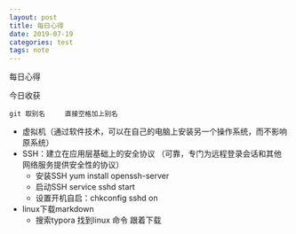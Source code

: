 ```yaml
---
layout: post
title: 每日心得
date: 2019-07-19
categories: test
tags: note
---
```


每日心得



今日收获

```
git 取别名		直接空格加上别名
```

- 虚拟机（通过软件技术，可以在自己的电脑上安装另一个操作系统，而不影响原系统）
- SSH：建立在应用层基础上的安全协议 （可靠，专门为远程登录会话和其他网络服务提供安全性的协议）
  - 安装SSH   yum install openssh-server
  - 启动SSH   service sshd start
  - 设置开机自启：chkconfig sshd on
- linux下载markdown
  - 搜索typora 找到linux 命令 跟着下载

